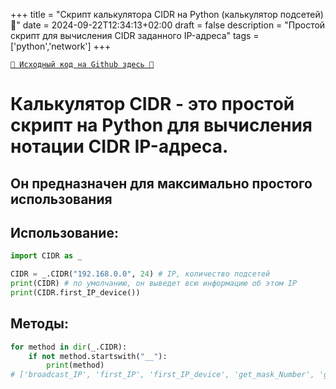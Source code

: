 +++
title = "Скрипт калькулятора CIDR на Python (калькулятор подсетей) 🐍"
date = 2024-09-22T12:34:13+02:00
draft = false
description = "Простой скрипт для вычисления CIDR заданного IP-адреса"
tags = ['python','network']
+++

[`🐙 Исходный код на Github здесь 🐙`](https://github.com/RealColorDream/CIDR_script)
# Калькулятор CIDR - это простой скрипт на Python для вычисления нотации CIDR IP-адреса.
## Он предназначен для максимально простого использования

## Использование:
```python
import CIDR as _

CIDR = _.CIDR("192.168.0.0", 24) # IP, количество подсетей
print(CIDR) # по умолчанию, он выведет всю информацию об этом IP
print(CIDR.first_IP_device())
```

## Методы:
```python
for method in dir(_.CIDR):
    if not method.startswith("__"):
        print(method)
# ['broadcast_IP', 'first_IP', 'first_IP_device', 'get_mask_Number', 'get_network_IP', 'last_IP', 'last_IP_device', 'number_of_IP', 'number_of_IP_device', 'parse_IP_to_int', 'parse_int_to_IP', 'parse_ip_to_list']
```
